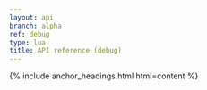 ```yaml
---
layout: api
branch: alpha
ref: debug
type: lua
title: API reference (debug)
---
```

{% include anchor_headings.html html=content %}
